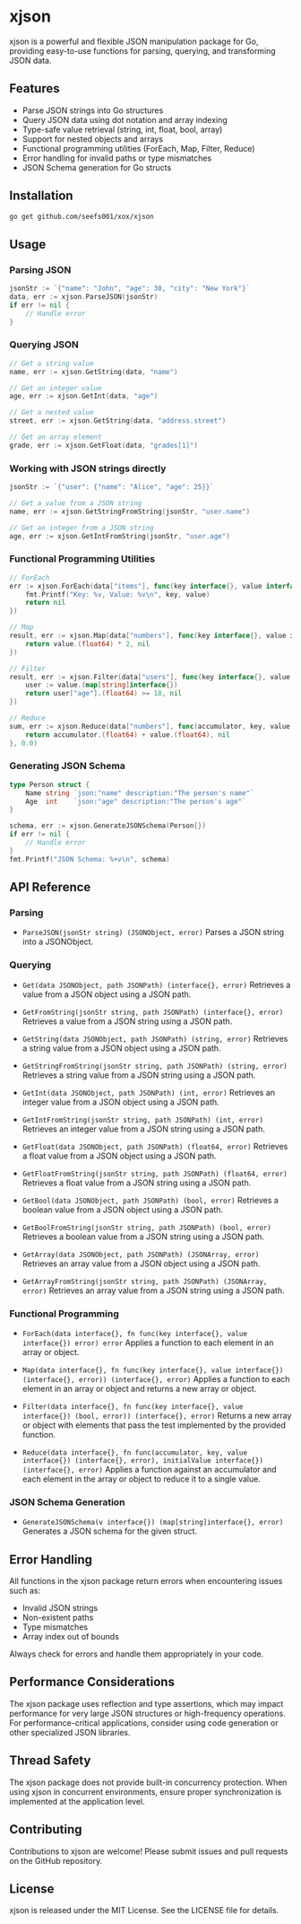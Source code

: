 # xjson

xjson is a powerful and flexible JSON manipulation package for Go, providing easy-to-use functions for parsing, querying, and transforming JSON data.

## Features

- Parse JSON strings into Go structures
- Query JSON data using dot notation and array indexing
- Type-safe value retrieval (string, int, float, bool, array)
- Support for nested objects and arrays
- Functional programming utilities (ForEach, Map, Filter, Reduce)
- Error handling for invalid paths or type mismatches
- JSON Schema generation for Go structs

## Installation

```bash
go get github.com/seefs001/xox/xjson
```

## Usage

### Parsing JSON

```go
jsonStr := `{"name": "John", "age": 30, "city": "New York"}`
data, err := xjson.ParseJSON(jsonStr)
if err != nil {
    // Handle error
}
```

### Querying JSON

```go
// Get a string value
name, err := xjson.GetString(data, "name")

// Get an integer value
age, err := xjson.GetInt(data, "age")

// Get a nested value
street, err := xjson.GetString(data, "address.street")

// Get an array element
grade, err := xjson.GetFloat(data, "grades[1]")
```

### Working with JSON strings directly

```go
jsonStr := `{"user": {"name": "Alice", "age": 25}}`

// Get a value from a JSON string
name, err := xjson.GetStringFromString(jsonStr, "user.name")

// Get an integer from a JSON string
age, err := xjson.GetIntFromString(jsonStr, "user.age")
```

### Functional Programming Utilities

```go
// ForEach
err := xjson.ForEach(data["items"], func(key interface{}, value interface{}) error {
    fmt.Printf("Key: %v, Value: %v\n", key, value)
    return nil
})

// Map
result, err := xjson.Map(data["numbers"], func(key interface{}, value interface{}) (interface{}, error) {
    return value.(float64) * 2, nil
})

// Filter
result, err := xjson.Filter(data["users"], func(key interface{}, value interface{}) (bool, error) {
    user := value.(map[string]interface{})
    return user["age"].(float64) >= 18, nil
})

// Reduce
sum, err := xjson.Reduce(data["numbers"], func(accumulator, key, value interface{}) (interface{}, error) {
    return accumulator.(float64) + value.(float64), nil
}, 0.0)
```

### Generating JSON Schema

```go
type Person struct {
    Name string `json:"name" description:"The person's name"`
    Age  int    `json:"age" description:"The person's age"`
}

schema, err := xjson.GenerateJSONSchema(Person{})
if err != nil {
    // Handle error
}
fmt.Printf("JSON Schema: %+v\n", schema)
```

## API Reference

### Parsing

- `ParseJSON(jsonStr string) (JSONObject, error)`
  Parses a JSON string into a JSONObject.

### Querying

- `Get(data JSONObject, path JSONPath) (interface{}, error)`
  Retrieves a value from a JSON object using a JSON path.

- `GetFromString(jsonStr string, path JSONPath) (interface{}, error)`
  Retrieves a value from a JSON string using a JSON path.

- `GetString(data JSONObject, path JSONPath) (string, error)`
  Retrieves a string value from a JSON object using a JSON path.

- `GetStringFromString(jsonStr string, path JSONPath) (string, error)`
  Retrieves a string value from a JSON string using a JSON path.

- `GetInt(data JSONObject, path JSONPath) (int, error)`
  Retrieves an integer value from a JSON object using a JSON path.

- `GetIntFromString(jsonStr string, path JSONPath) (int, error)`
  Retrieves an integer value from a JSON string using a JSON path.

- `GetFloat(data JSONObject, path JSONPath) (float64, error)`
  Retrieves a float value from a JSON object using a JSON path.

- `GetFloatFromString(jsonStr string, path JSONPath) (float64, error)`
  Retrieves a float value from a JSON string using a JSON path.

- `GetBool(data JSONObject, path JSONPath) (bool, error)`
  Retrieves a boolean value from a JSON object using a JSON path.

- `GetBoolFromString(jsonStr string, path JSONPath) (bool, error)`
  Retrieves a boolean value from a JSON string using a JSON path.

- `GetArray(data JSONObject, path JSONPath) (JSONArray, error)`
  Retrieves an array value from a JSON object using a JSON path.

- `GetArrayFromString(jsonStr string, path JSONPath) (JSONArray, error)`
  Retrieves an array value from a JSON string using a JSON path.

### Functional Programming

- `ForEach(data interface{}, fn func(key interface{}, value interface{}) error) error`
  Applies a function to each element in an array or object.

- `Map(data interface{}, fn func(key interface{}, value interface{}) (interface{}, error)) (interface{}, error)`
  Applies a function to each element in an array or object and returns a new array or object.

- `Filter(data interface{}, fn func(key interface{}, value interface{}) (bool, error)) (interface{}, error)`
  Returns a new array or object with elements that pass the test implemented by the provided function.

- `Reduce(data interface{}, fn func(accumulator, key, value interface{}) (interface{}, error), initialValue interface{}) (interface{}, error)`
  Applies a function against an accumulator and each element in the array or object to reduce it to a single value.

### JSON Schema Generation

- `GenerateJSONSchema(v interface{}) (map[string]interface{}, error)`
  Generates a JSON schema for the given struct.

## Error Handling

All functions in the xjson package return errors when encountering issues such as:

- Invalid JSON strings
- Non-existent paths
- Type mismatches
- Array index out of bounds

Always check for errors and handle them appropriately in your code.

## Performance Considerations

The xjson package uses reflection and type assertions, which may impact performance for very large JSON structures or high-frequency operations. For performance-critical applications, consider using code generation or other specialized JSON libraries.

## Thread Safety

The xjson package does not provide built-in concurrency protection. When using xjson in concurrent environments, ensure proper synchronization is implemented at the application level.

## Contributing

Contributions to xjson are welcome! Please submit issues and pull requests on the GitHub repository.

## License

xjson is released under the MIT License. See the LICENSE file for details.

